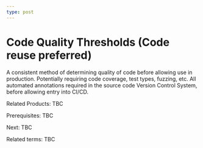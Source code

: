 ```yaml
---
type: post
---
```

# Code Quality Thresholds (Code reuse preferred)

A consistent method of determining quality of code before allowing use in production.  Potentially requiring code coverage, test types, fuzzing, etc.  All automated annotations required in the source code Version Control System, before allowing entry into CI/CD.

Related Products: TBC

Prerequisites: TBC

Next: TBC

Related terms: TBC
